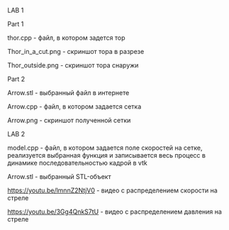 LAB 1


Part 1


thor.cpp - файл, в котором задется тор

Thor_in_a_cut.png - скриншот тора в разрезе


Thor_outside.png - скриншот тора снаружи



Part 2



Arrow.stl - выбранный файл в интернете


Arrow.cpp - файл, в котором задается сетка


Arrow.png - скриншот полученной сетки



LAB  2


model.cpp  - файл, в котором задается поле скоростей на сетке, реализуется выбранная функция и записывается весь процесс в динамике последовательностью кадрой в vtk



Arrow.stl - выбранный STL-объект


https://youtu.be/lmnnZ2NtjV0 - видео с распределением скорости на стреле



https://youtu.be/3Gg4QnkS7tU - видео с распределением давления на стреле
